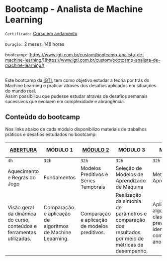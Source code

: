 # Bootcamp - Analista de Machine Learning

`Certificado:` [Curso em andamento](https://www.igti.com.br/custom/bootcamp-analista-de-machine-learning/)
</br></br>
`Duração:` 2 meses, 148 horas
</br></br>
bootcamp: [https://www.igti.com.br/custom/bootcamp-analista-de-machine-learning/](https://www.igti.com.br/custom/bootcamp-analista-de-machine-learning/)
</br></br>

Este bootcamp da [IGTI](https://www.igti.com.br/), tem como objetivo estudar a teoria por trás do Machine Learning e praticar através dos desafios aplicados em situações do mundo real.</br>
Assim possibiliou que pudesse estudar através de desafios semanais sucessivos que evoluem em complexidade e abrangência.

## Conteúdo do bootcamp

Nos links abaixo de cada módulo disponibilizo materiais de trabalhos práticos e desafios estudados no bootcamp:

|[ABERTURA](https://github.com/masedos/Bootcamp-Analista-de-Machine-Learning/tree/master/Abertura) |MÓDULO 1|[MÓDULO 2](https://github.com/masedos/Bootcamp-Analista-de-Machine-Learning/tree/master/M%C3%B3dulo%202) |MÓDULO 3 |MÓDULO 4 |DESAFIO FINAL|
|---------|--------|---------|---------|---------|-------------|
|`4h`     |`32h`   |`32h`    |`32h`    |`32h`    |`12h`        |   
|Aquecimento e Regras do Jogo |Fundamentos|Modelos Preditivos e Séries Temporais | Seleção de Modelos de Aprendizado de Máquina |Metodologias de Aprendizado|Desafio Final|
|Visão geral da dinâmica do curso, conteúdos e ferramentas utilizadas.|Comparação e aplicação de algoritmos de Machine Leaarning.|Comparação e aplicação de modelos preditivos.|Realização da sintonia de parâmetros e comparação dos resultados por meio de métricas de desempenho.|Aplicação de algoritmos de classificação e previsão para identificar comportamentos anormais.|Conclusão da aplicação final.|

